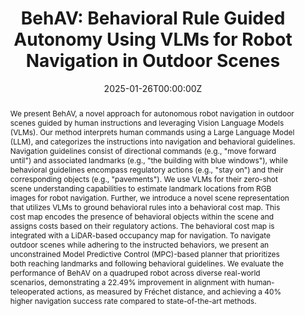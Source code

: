 ---
title: "BehAV: Behavioral Rule Guided Autonomy Using VLMs for Robot Navigation in Outdoor Scenes"
authors:
- Kasun Weerakoon
- Mohamed Elnoor
- Gershom Seneviratne
- Vignesh Rajagopal
- Senthil Hariharan Arul
- admin
- Mohamed Khalid M Jaffar
- Dinesh Manocha

date: "2025-01-26T00:00:00Z"
doi: ""

# Schedule page publish date (NOT publication's date).
publishDate: "2025-01-26T00:00:00Z"

# Publication type.
# Accepts a single type but formatted as a YAML list (for Hugo requirements).
# Enter a publication type from the CSL standard.
publication_types: ['paper-conference']

# Publication name and optional abbreviated publication name.
publication: "IEEE International Conference on Robotics and Automation (ICRA), 2025"
publication_short: In *ICRA 2025*

abstract: We present BehAV, a novel approach for autonomous robot navigation in outdoor scenes guided by human instructions and leveraging Vision Language Models (VLMs). Our method interprets human commands using a Large Language Model (LLM), and categorizes the instructions into navigation and behavioral guidelines. Navigation guidelines consist of directional commands (e.g., "move forward until") and associated landmarks (e.g., "the building with blue windows"), while behavioral guidelines encompass regulatory actions (e.g., "stay on") and their corresponding objects (e.g., "pavements"). We use VLMs for their zero-shot scene understanding capabilities to estimate landmark locations from RGB images for robot navigation. Further, we introduce a novel scene representation that utilizes VLMs to ground behavioral rules into a behavioral cost map. This cost map encodes the presence of behavioral objects within the scene and assigns costs based on their regulatory actions. The behavioral cost map is integrated with a LiDAR-based occupancy map for navigation. To navigate outdoor scenes while adhering to the instructed behaviors, we present an unconstrained Model Predictive Control (MPC)-based planner that prioritizes both reaching landmarks and following behavioral guidelines. We evaluate the performance of BehAV on a quadruped robot across diverse real-world scenarios, demonstrating a 22.49% improvement in alignment with human-teleoperated actions, as measured by Fréchet distance, and achieving a 40% higher navigation success rate compared to state-of-the-art methods.


# Summary. An optional shortened abstract.
# summary: Lorem ipsum dolor sit amet, consectetur adipiscing elit. Duis posuere tellus ac convallis placerat. Proin tincidunt magna sed ex sollicitudin condimentum.

tags:
- Traversability Analysis
- Language Models
- Outdoor Navigation

featured: true

# links:
# - name: Website
#   url: https://robotixx.github.io/GND/
#   icon_pack: fab
#   icon: twitter
url_pdf: https://arxiv.org/pdf/2409.16484
url_code: 'https://github.com/GAMMA-UMD-Outdoor-Navigation/BehAV'
url_dataset: ''
url_poster: ''
url_project: ''
url_slides: ''
url_source: ''
url_video: 'https://youtu.be/oJV8b86k5rE'

# Featured image
# To use, add an image named `featured.jpg/png` to your page's folder. 
image:
  caption: 'Image credit: [**Unsplash**](https://unsplash.com/photos/s9CC2SKySJM)'
  focal_point: ""
  preview_only: false

# Associated Projects (optional).
#   Associate this publication with one or more of your projects.
#   Simply enter your project's folder or file name without extension.
#   E.g. `internal-project` references `content/project/internal-project/index.md`.
#   Otherwise, set `projects: []`.
# projects:
# - internal-project

# Slides (optional).
#   Associate this publication with Markdown slides.
#   Simply enter your slide deck's filename without extension.
#   E.g. `slides: "example"` references `content/slides/example/index.md`.
#   Otherwise, set `slides: ""`.
# slides: example
---